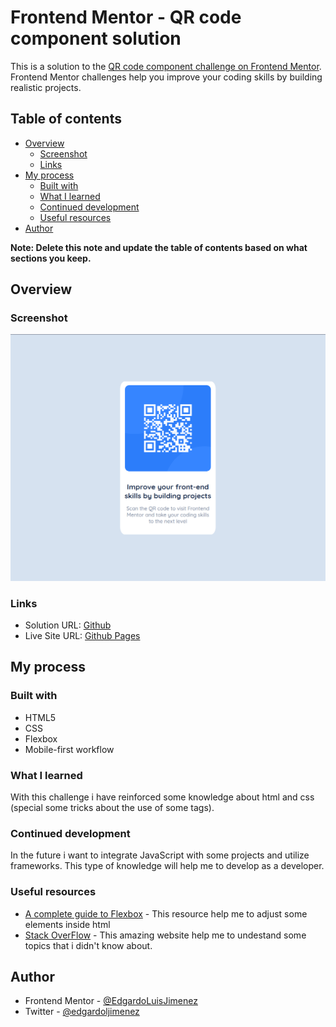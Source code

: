 # Frontend Mentor - QR code component solution

This is a solution to the [QR code component challenge on Frontend Mentor](https://www.frontendmentor.io/challenges/qr-code-component-iux_sIO_H). Frontend Mentor challenges help you improve your coding skills by building realistic projects. 

## Table of contents

- [Overview](#overview)
  - [Screenshot](#screenshot)
  - [Links](#links)
- [My process](#my-process)
  - [Built with](#built-with)
  - [What I learned](#what-i-learned)
  - [Continued development](#continued-development)
  - [Useful resources](#useful-resources)
- [Author](#author)

**Note: Delete this note and update the table of contents based on what sections you keep.**

## Overview

### Screenshot

![](./images/Screenshot%20from%202023-04-28%2019-55-24.png)

### Links

- Solution URL: [Github](https://github.com/EdgardoLuisJimenez/qr-code-component)
- Live Site URL: [Github Pages](https://edgardoluisjimenez.github.io/qr-code-component/)

## My process

### Built with

- HTML5
- CSS 
- Flexbox
- Mobile-first workflow

### What I learned

With this challenge i have reinforced some knowledge about html and css (special some tricks about the use of some tags).
### Continued development

In the future i want to integrate JavaScript with some projects and utilize frameworks. This type of knowledge will help me to develop as a developer.

### Useful resources

- [A complete guide to Flexbox](https://css-tricks.com/snippets/css/a-guide-to-flexbox/) - This resource help me to adjust some elements inside html
- [Stack OverFlow](https://stackoverflow.com/) - This amazing website help me to undestand some topics that i didn't know about.


## Author

- Frontend Mentor - [@EdgardoLuisJimenez](https://www.frontendmentor.io/profile/EdgardoLuisJimenez)
- Twitter - [@edgardoljimenez](https://twitter.com/edgardoljimenez)
